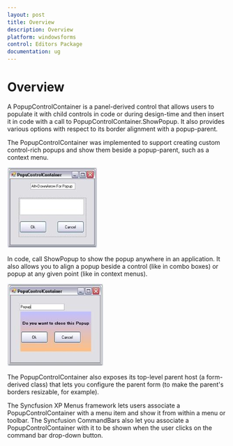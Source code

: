 ```yaml
---
layout: post
title: Overview
description: Overview
platform: windowsforms
control: Editors Package
documentation: ug
---
```





# Overview

A PopupControlContainer is a panel-derived control that allows users to populate it with child controls in code or during design-time and then insert it in code with a call to PopupControlContainer.ShowPopup. It also provides various options with respect to its border alignment with a popup-parent. 

The PopupControlContainer was implemented to support creating custom control-rich popups and show them beside a popup-parent, such as a context menu. 

![](Container-Control-Images/Overview_img354.jpeg) 



In code, call ShowPopup to show the popup anywhere in an application. It also allows you to align a popup beside a control (like in combo boxes) or popup at any given point (like in context menus). 

![](Container-Control-Images/Overview_img355.jpeg) 



The PopupControlContainer also exposes its top-level parent host (a form-derived class) that lets you configure the parent form (to make the parent's borders resizable, for example). 

The Syncfusion XP Menus framework lets users associate a PopupControlContainer with a menu item and show it from within a menu or toolbar. The Syncfusion CommandBars also let you associate a PopupControlContainer with it to be shown when the user clicks on the command bar drop-down button.
